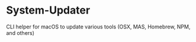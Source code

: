 # System-Updater
CLI helper for macOS to update various tools (OSX, MAS, Homebrew, NPM, and others)
